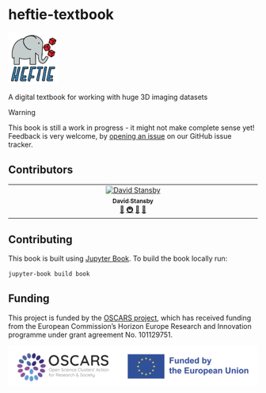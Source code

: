 # heftie-textbook

<img src="book/images/heftie_logo.svg" alt="HEFTIE logo" width="100"/>

A digital textbook for working with huge 3D imaging datasets

> [!WARNING]
> This book is still a work in progress - it might not make complete sense yet!
> Feedback is very welcome, by [opening an issue](https://github.com/HEFTIEProject/heftie-textbook/issues/new) on our GitHub issue tracker.

## Contributors

<!-- ALL-CONTRIBUTORS-LIST:START - Do not remove or modify this section -->
<!-- prettier-ignore-start -->
<!-- markdownlint-disable -->
<table>
  <tbody>
    <tr>
      <td align="center" valign="top" width="14.28%"><a href="https://www.davidstansby.com"><img src="https://avatars.githubusercontent.com/u/6197628?v=4?s=100" width="100px;" alt="David Stansby"/><br /><sub><b>David Stansby</b></sub></a><br /><a href="#ideas-dstansby" title="Ideas, Planning, & Feedback">🤔</a> <a href="#infra-dstansby" title="Infrastructure (Hosting, Build-Tools, etc)">🚇</a> <a href="#maintenance-dstansby" title="Maintenance">🚧</a> <a href="#projectManagement-dstansby" title="Project Management">📆</a></td>
    </tr>
  </tbody>
</table>

<!-- markdownlint-restore -->
<!-- prettier-ignore-end -->

<!-- ALL-CONTRIBUTORS-LIST:END -->

## Contributing

This book is built using [Jupyter Book](https://jupyterbook.org/en/stable/intro.html).
To build the book locally run:

```bash
jupyter-book build book
```

## Funding

This project is funded by the [OSCARS project](https://oscars-project.eu/), which has received funding from the European Commission’s Horizon Europe Research and Innovation programme under grant agreement No. 101129751.

![OSCARS and EU logos](book/images/OSCARS-logo-EUflag.png)
